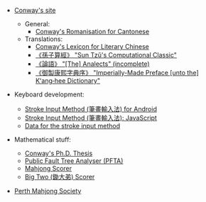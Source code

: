 - [Conway's site]
  - General:
    - [Conway's Romanisation for Cantonese]
  - Translations:
    - [Conway's Lexicon for Literary Chinese]
    - [《孫子算經》 "Sun Tzŭ's Computational Classic"]
    - [《論語》 "\[The\] Analects" (incomplete)]
    - [《御製康熙字典序》 "Imperially-Made Preface \[unto the\] Kʻang‑hee Dictionary"]

- Keyboard development:
  - [Stroke Input Method (筆畫輸入法) for Android]
  - [Stroke Input Method (筆畫輸入法): JavaScript]
  - [Data for the stroke input method]

- Mathematical stuff:
  - [Conway's Ph.D. Thesis]
  - [Public Fault Tree Analyser (PFTA)]
  - [Mahjong Scorer]
  - [Big Two (鋤大弟) Scorer]

- [Perth Mahjong Society]

[Conway's site]:
  https://yawnoc.github.io/
[Conway's Romanisation for Cantonese]:
  https://yawnoc.github.io/cantonese/conway-romanisation
[Conway's Lexicon for Literary Chinese]:
  https://yawnoc.github.io/lexicon
[《孫子算經》 "Sun Tzŭ's Computational Classic"]:
  https://yawnoc.github.io/sun-tzu/
[《論語》 "\[The\] Analects" (incomplete)]:
  https://yawnoc.github.io/analects/
[《御製康熙字典序》 "Imperially-Made Preface \[unto the\] Kʻang‑hee Dictionary"]:
  https://yawnoc.github.io/lit/kangxi-preface

[Stroke Input Method (筆畫輸入法) for Android]:
  https://github.com/stroke-input/stroke-input-android
[Stroke Input Method (筆畫輸入法): JavaScript]:
  https://stroke-input.github.io/javascript/
[Data for the stroke input method]:
  https://github.com/stroke-input/stroke-input-data

[Conway's Ph.D. Thesis]:
  https://github.com/yawnoc/phd-thesis
[Public Fault Tree Analyser (PFTA)]:
  https://github.com/public-fta/pfta
[Mahjong Scorer]:
  https://github.com/yawnoc/mahjong-scorer
[Big Two (鋤大弟) Scorer]:
  https://github.com/yawnoc/big-two-scorer

[Perth Mahjong Society]:
  https://perthmahjongsoc.github.io/
